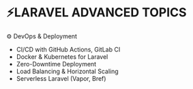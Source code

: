 
# ⚡LARAVEL ADVANCED TOPICS

⚙️ DevOps & Deployment
 - CI/CD with GitHub Actions, GitLab CI
 - Docker & Kubernetes for Laravel
 - Zero-Downtime Deployment
 - Load Balancing & Horizontal Scaling
 - Serverless Laravel (Vapor, Bref)
